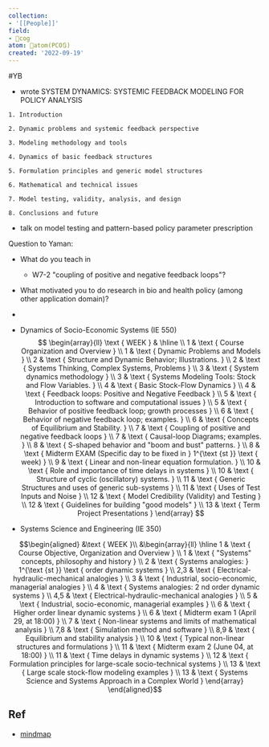 ```yaml
---
collection:
- '[[People]]'
field:
- 👾cog
atom: 🧭atom(PCO🔃)
created: '2022-09-19'
---
```


#YB

- wrote SYSTEM DYNAMICS: SYSTEMIC FEEDBACK MODELING FOR POLICY ANALYSIS
```
1. Introduction

2. Dynamic problems and systemic feedback perspective

3. Modeling methodology and tools

4. Dynamics of basic feedback structures

5. Formulation principles and generic model structures

6. Mathematical and technical issues

7. Model testing, validity, analysis, and design

8. Conclusions and future
```

- talk on model testing and pattern-based policy parameter prescription

Question to Yaman:
- What do you teach in 
	- W7-2 "coupling of positive and negative feedback loops"?
- What motivated you to do research in bio and health policy (among other application domain)?
- 

- Dynamics of Socio-Economic Systems (IE 550) 
$$
\begin{array}{ll}
\text { WEEK } & 
\hline \\
1 & \text { Course Organization and Overview } \\
1 & \text { Dynamic Problems and Models } \\
2 & \text { Structure and Dynamic Behavior; Illustrations. } \\
2 & \text { Systems Thinking, Complex Systems, Problems } \\
3 & \text { System dynamics methodology } \\
3 & \text { Systems Modeling Tools: Stock and Flow Variables. } \\
4 & \text { Basic Stock-Flow Dynamics } \\
4 & \text { Feedback loops: Positive and Negative Feedback } \\
5 & \text { Introduction to software and computational issues } \\
5 & \text { Behavior of positive feedback loop; growth processes } \\
6 & \text { Behavior of negative feedback loop; examples. } \\
6 & \text { Concepts of Equilibrium and Stability. } \\
7 & \text { Coupling of positive and negative feedback loops } \\
7 & \text { Causal-loop Diagrams; examples. } \\
8 & \text { S-shaped behavior and "boom and bust" patterns. } \\
8 & \text { Midterm EXAM (Specific day to be fixed in } 1^{\text {st }} \text { week) } \\
9 & \text { Linear and non-linear equation formulation. } \\
10 & \text { Role and importance of time delays in systems } \\
10 & \text { Structure of cyclic (oscillatory) systems. } \\
11 & \text { Generic Structures and uses of generic sub-systems } \\
11 & \text { Uses of Test Inputs and Noise } \\
12 & \text { Model Credibility (Validity) and Testing } \\
12 & \text { Guidelines for building "good models" } \\
13 & \text { Term Project Presentations }
\end{array}
$$
- Systems Science and Engineering (IE 350)

$$\begin{aligned}
&\text { WEEK }\\
&\begin{array}{ll}
\hline 1 & \text { Course Objective, Organization and Overview } \\
1 & \text { "Systems" concepts, philosophy and history } \\
2 & \text { Systems analogies: } 1^{\text {st }} \text { order dynamic systems } \\
2,3 & \text { Electrical-hydraulic-mechanical analogies } \\
3 & \text { Industrial, socio-economic, managerial analogies } \\
4 & \text { Systems analogies: 2 nd order dynamic systems } \\
4,5 & \text { Electrical-hydraulic-mechanical analogies } \\
5 & \text { Industrial, socio-economic, managerial examples } \\
6 & \text { Higher order linear dynamic systems } \\
6 & \text { Midterm exam 1 (April 29, at 18:00) } \\
7 & \text { Non-linear systems and limits of mathematical analysis } \\
7,8 & \text { Simulation method and software } \\
8,9 & \text { Equilibrium and stability analysis } \\
10 & \text { Typical non-linear structures and formulations } \\
11 & \text { Midterm exam 2 (June 04, at 18:00) } \\
11 & \text { Time delays in dynamic systems } \\
12 & \text { Formulation principles for large-scale socio-technical systems } \\
13 & \text { Large scale stock-flow modeling examples } \\
13 & \text { Systems Science and Systems Approach in a Complex World }
\end{array}
\end{aligned}$$
## Ref
- [mindmap](marginnote3app://note/61789131-F368-48B9-809D-D94F1199879C)